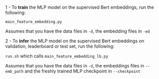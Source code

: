 1 - To **train** the MLP model on the supervised Bert embeddings, run the following:

`main_feature_embedding.py`

Assumes that you have the data files in ```-d```, the embedding files in ```-ed```

2 - To **infer** the MLP model on the supervised Bert embeddings on validation, leaderboard or test set, run the following:

`run.sh` which calls `main_feature_embedding_lb.py`

Assumes that you have the data files in ```-d```, the embeddings files in ```--emb_path``` and the freshly trained MLP checkpoint in ```--checkpoint```
